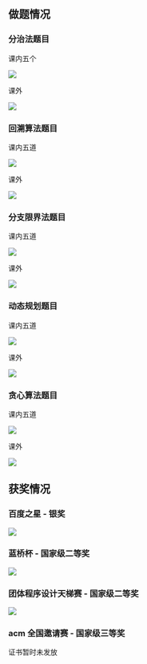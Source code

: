 ## 做题情况

### 分治法题目

课内五个

![](C:\Users\95432\AppData\Roaming\marktext\images\2024-06-24-16-48-39-image.png)

课外 

![](C:\Users\95432\Desktop\4.png)

### 回溯算法题目

课内五道

![](C:\Users\95432\Desktop\6.png)

课外 

![](C:\Users\95432\Desktop\6_.png)

### 分支限界法题目

课内五道  

![](C:\Users\95432\Desktop\71.png)

课外

![](C:\Users\95432\Desktop\72.png)

### 动态规划题目

课内五道

![](C:\Users\95432\Desktop\81.png)

课外

![](C:\Users\95432\Desktop\82.png)

### 贪心算法题目

课内五道

![](C:\Users\95432\Desktop\91.png)

课外

![](C:\Users\95432\Desktop\92.png)

## 获奖情况

### 百度之星 - 银奖

![](C:\Users\95432\Desktop\1.png)

### 蓝桥杯 - 国家级二等奖

![](C:\Users\95432\Desktop\魏鹏超_021592069.jpg)

### 团体程序设计天梯赛 - 国家级二等奖

![](C:\Users\95432\Desktop\3.png)

### acm 全国邀请赛 - 国家级三等奖

证书暂时未发放
